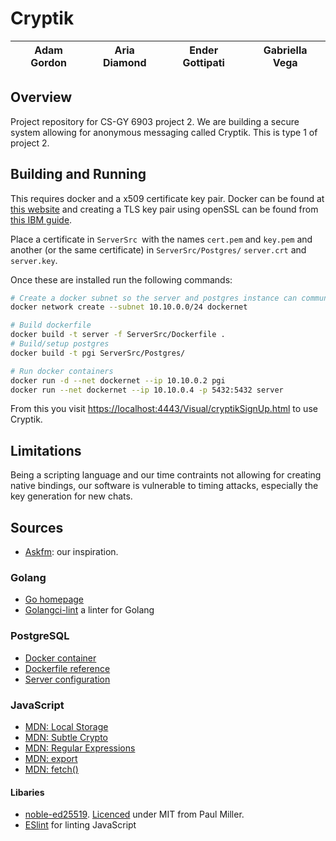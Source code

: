 # Cryptik

|Adam Gordon|Aria Diamond|Ender Gottipati|Gabriella Vega|
|-----------|------------|---------------|--------------|

## Overview

Project repository for CS-GY 6903 project 2. We are building a secure system allowing for
anonymous messaging called Cryptik. This is type 1 of project 2.

## Building and Running

This requires docker and a x509 certificate key pair. Docker can be found at [this website](https://www.docker.com) and creating a TLS key pair using openSSL can be found from [this IBM guide](https://www.ibm.com/docs/en/api-connect/5.0.x?topic=profiles-generating-self-signed-certificate-using-openssl).

Place a certificate in `ServerSrc `with the names `cert.pem` and `key.pem` and another (or the same certificate) in `ServerSrc/Postgres/` `server.crt` and `server.key`.

Once these are installed run the following commands:

```bash
# Create a docker subnet so the server and postgres instance can communicate
docker network create --subnet 10.10.0.0/24 dockernet

# Build dockerfile
docker build -t server -f ServerSrc/Dockerfile .
# Build/setup postgres
docker build -t pgi ServerSrc/Postgres/

# Run docker containers
docker run -d --net dockernet --ip 10.10.0.2 pgi
docker run --net dockernet --ip 10.10.0.4 -p 5432:5432 server

```

From this you visit [https://localhost:4443/Visual/cryptikSignUp.html](https://localhost:4443/Visual/cryptikSignUp.html) to use Cryptik.

## Limitations

Being a scripting language and our time contraints not allowing for creating native bindings, our software is vulnerable to timing attacks, especially the key generation for new chats. 

## Sources
- [Askfm](https://ask.fm): our inspiration.

### Golang
- [Go homepage](https://go.dev)
- [Golangci-lint](https://golangci-lint.run) a linter for Golang

### PostgreSQL
- [Docker container](https://hub.docker.com/_/postgres)
- [Dockerfile reference](https://docs.docker.com/engine/reference/builder/)
- [Server configuration](https://www.postgresql.org/docs/current/runtime-config.html)

### JavaScript
- [MDN: Local Storage](https://developer.mozilla.org/en-US/docs/Web/API/Web_Storage_API)
- [MDN: Subtle Crypto](https://developer.mozilla.org/en-US/docs/Web/API/SubtleCrypto)
- [MDN: Regular Expressions](https://developer.mozilla.org/en-US/docs/Web/JavaScript/Reference/Global_Objects/RegExp/RegExp)
- [MDN: export](https://developer.mozilla.org/en-US/docs/Web/JavaScript/Reference/Statements/export)
- [MDN: fetch()](https://developer.mozilla.org/en-US/docs/Web/API/fetch)

#### Libaries
- [noble-ed25519](https://github.com/paulmillr/noble-ed25519). [Licenced](https://github.com/paulmillr/noble-ed25519/blob/main/LICENSE) under MIT from Paul Miller.
- [ESlint](https://eslint.org) for linting JavaScript
